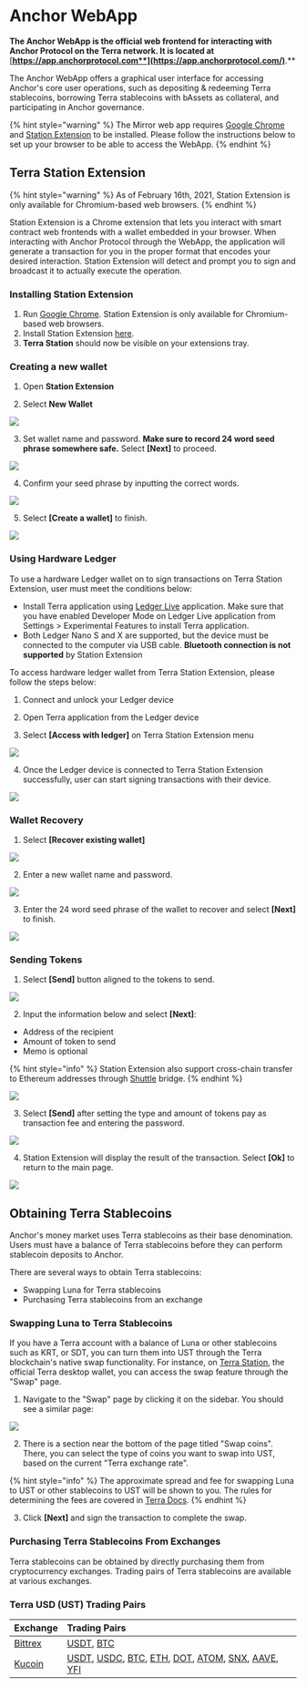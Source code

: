 # Anchor WebApp

**The Anchor WebApp is the official web frontend for interacting with Anchor Protocol on the Terra network. It is located at** [**https://app.anchorprotocol.com**](https://app.anchorprotocol.com/)**.**

The Anchor WebApp offers a graphical user interface for accessing Anchor's core user operations, such as depositing & redeeming Terra stablecoins, borrowing Terra stablecoins with bAssets as collateral, and participating in Anchor governance.

{% hint style="warning" %}
The Mirror web app requires [Google Chrome](https://www.google.com/chrome/) and [Station Extension](https://chrome.google.com/webstore/detail/terra-station/aiifbnbfobpmeekipheeijimdpnlpgpp) to be installed. Please follow the instructions below to set up your browser to be able to access the WebApp.
{% endhint %}

## Terra Station Extension

{% hint style="warning" %}
As of February 16th, 2021, Station Extension is only available for Chromium-based web browsers.
{% endhint %}

Station Extension is a Chrome extension that lets you interact with smart contract web frontends with a wallet embedded in your browser. When interacting with Anchor Protocol through the WebApp, the application will generate a transaction for you in the proper format that encodes your desired interaction. Station Extension will detect and prompt you to sign and broadcast it to actually execute the operation.

### Installing Station Extension

1. Run [Google Chrome](https://www.google.com/chrome/). Station Extension is only available for Chromium-based web browsers.   
2. Install Station Extension [here](https://chrome.google.com/webstore/detail/terra-station/aiifbnbfobpmeekipheeijimdpnlpgpp?hl=en). 
3. **Terra Station** should now be visible on your extensions tray. 

### Creating a new wallet

1. Open **Station Extension**

2. Select **New Wallet**

![](../.gitbook/assets/picture-1%20%282%29.png)

3. Set wallet name and password. **Make sure to record 24 word seed phrase somewhere safe.** Select **\[Next\]** to proceed.

![](../.gitbook/assets/picture-2.png)

4. Confirm your seed phrase by inputting the correct words.

![](../.gitbook/assets/picture-3.png)

5. Select **\[Create a wallet\]** to finish.

![](../.gitbook/assets/picture-4.png)

### Using Hardware Ledger

To use a hardware Ledger wallet on to sign transactions on Terra Station Extension, user must meet the conditions below:

* Install Terra application using [Ledger Live](https://www.ledger.com/ledger-live/download/) application. Make sure that you have enabled Developer Mode on Ledger Live application from Settings &gt; Experimental Features to install Terra application. 
* Both Ledger Nano S and X are supported, but the device must be connected to the computer via USB cable. **Bluetooth connection is not supported** by Station Extension

To access hardware ledger wallet from Terra Station Extension, please follow the steps below: 

1. Connect and unlock your Ledger device

2. Open Terra application from the Ledger device

3. Select **\[Access with ledger\]** on Terra Station Extension menu

![](../.gitbook/assets/picture-5.png)

4. Once the Ledger device is connected to Terra Station Extension successfully, user can start signing transactions with their device. 

![](https://gblobscdn.gitbook.com/assets%2F-MLRzugf7mxc4ryNhTuq%2F-MMsz0hiKUhlI7K6Hu4t%2F-MMt82XaR7Sxw6v-WBj-%2Fimage.png?alt=media&token=0ae3faab-111c-4d95-b69d-4adee41f877d)

### Wallet Recovery

1. Select **\[Recover existing wallet\]**

![](../.gitbook/assets/picture-6.png)

2. Enter a new wallet name and password.

![](../.gitbook/assets/screen-shot-2021-02-16-at-10.46.49-pm.png)

3. Enter the 24 word seed phrase of the wallet to recover and select **\[Next\]** to finish.

![](https://gblobscdn.gitbook.com/assets%2F-MLRzugf7mxc4ryNhTuq%2F-MMsCvhqtM-AVYonMZ2s%2F-MMsp341Aiv2HFDiOGsP%2Fimage.png?alt=media&token=749f32cd-1d34-412b-9af1-486be5057025)

### Sending Tokens

1. Select **\[Send\]** button aligned to the tokens to send.

![](../.gitbook/assets/picture-7.png)

2. Input the information below and select **\[Next\]**:

* Address of the recipient
* Amount of token to send
* Memo is optional

{% hint style="info" %}
Station Extension also support cross-chain transfer to Ethereum addresses through [Shuttle](https://github.com/terra-project/shuttle) bridge. 
{% endhint %}

![](../.gitbook/assets/picture-8.png)

3. Select **\[Send\]** after setting the type and amount of tokens pay as transaction fee and entering the password. 

![](../.gitbook/assets/picture-9.png)

4. Station Extension will display the result of the transaction. Select **\[Ok\]** to return to the main page. 

![](../.gitbook/assets/picture-10.png)

## Obtaining Terra Stablecoins

Anchor's money market uses Terra stablecoins as their base denomination. Users must have a balance of Terra stablecoins before they can perform stablecoin deposits to Anchor.

There are several ways to obtain Terra stablecoins:

* Swapping Luna for Terra stablecoins
* Purchasing Terra stablecoins from an exchange

### Swapping Luna to Terra Stablecoins

If you have a Terra account with a balance of Luna or other stablecoins such as KRT, or SDT, you can turn them into UST through the Terra blockchain's native swap functionality. For instance, on [Terra Station](https://station.terra.money), the official Terra desktop wallet, you can access the swap feature through the "Swap" page.

1. Navigate to the "Swap" page by clicking it on the sidebar. You should see a similar page:

![](../.gitbook/assets/picture-11.png)

2. There is a section near the bottom of the page titled "Swap coins". There, you can select the type of coins you want to swap into UST, based on the current "Terra exchange rate".

{% hint style="info" %}
The approximate spread and fee for swapping Luna to UST or other stablecoins to UST will be shown to you. The rules for determining the fees are covered in [Terra Docs](https://docs.terra.money/dev/spec-market).
{% endhint %}

3. Click **\[Next\]** and sign the transaction to complete the swap. 

### Purchasing Terra Stablecoins From Exchanges

Terra stablecoins can be obtained by directly purchasing them from cryptocurrency exchanges. Trading pairs of Terra stablecoins are available at various exchanges.

### Terra USD \(UST\) Trading Pairs

| Exchange | Trading Pairs |
| :--- | :--- |
| [Bittrex](https://bittrex.com/) | [USDT](https://global.bittrex.com/Market/Index?MarketName=USDT-UST), [BTC](https://global.bittrex.com/Market/Index?MarketName=BTC-UST) |
| [Kucoin](https://kucoin.com/) | [USDT](https://trade.kucoin.com/USDT-UST), [USDC](https://trade.kucoin.com/USDC-UST), [BTC](https://trade.kucoin.com/BTC-UST), [ETH](https://trade.kucoin.com/ETH-UST), [DOT](https://trade.kucoin.com/DOT-UST), [ATOM](https://trade.kucoin.com/ATOM-UST), [SNX](https://trade.kucoin.com/SNX-UST), [AAVE](https://trade.kucoin.com/AAVE-UST), [YFI](https://trade.kucoin.com/YFI-UST) |

